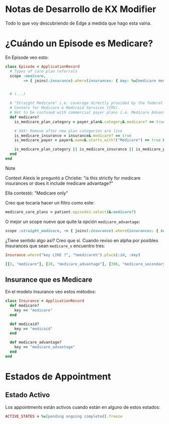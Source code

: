 # Notas de Desarrollo de KX Modifier

Todo lo que voy descubriendo de Edge a medida que hago esta vaina.

# ¿Cuándo un Episode es Medicare?

En Episode veo esto:

```ruby
class Episode < ApplicationRecord
  # Types of care plan referrals
  scope :medicare,
        -> { joins(:insurance).where(insurances: { key: %w[medicare medicare_advantage] }) } # insurance is Medicare


  # (...)

  # "Straight Medicare" i.e. coverage directly provided by the federal government
  # Centers for Medicare & Medicaid Services (CMS).
  # Not to be confused with commercial payer plans i.e. Medicare Advantage
  def medicare?
    is_medicare_plan_category = payer_plan&.category&.medicare? == true

    # XXX: Remove after new plan categories are live
    is_medicare_insurance = insurance&.medicare? == true
    is_medicare_payer = payer&.name&.starts_with?("Medicare") == true && payer_plan&.category&.government? == true

    is_medicare_plan_category || is_medicare_insurance || is_medicare_payer
  end
end
```

> [!Note]
> Context
> Alexis le preguntó a Christie: "is this strictly for medicare insurances or does it include medicare advantage?"
> 
> Ella contestó: "Medicare only"

Creo que tocaría hacer un filtro como este:
```ruby
medicare_care_plans = patient.episodes.select(&:medicare?)
```

O mejor un scope nuevo que quite la opción `medicare_advantage`:
```ruby
scope :straight_medicare, -> { joins(:insurance).where(insurances: { key: "medicare" }) }
```

¿Tiene sentido algo así? Creo que sí. Cuando reviso en alpha por posibles Insurances que sean `medicare_x` encuentro tres:
```ruby
Insurance.where("key LIKE ?", "%medicare%").pluck(:id, :key)

[[3, "medicare"], [28, "medicare_advantage"], [396, "medicare_secondary"]]
```

## Insurance que es Medicare

En el modelo Insurance veo estos métodos:
```ruby
class Insurance < ApplicationRecord
  def medicare?
    key == "medicare"
  end

  def medicaid?
    key == "medicaid"
  end

  def medicare_advantage?
    key == "medicare_advantage"
  end
end
```

# Estados de Appointment

## Estado Activo

Los appointments están activos cuando están en alguno de estos estados:
```ruby
ACTIVE_STATES = %w[pending ongoing completed].freeze
```